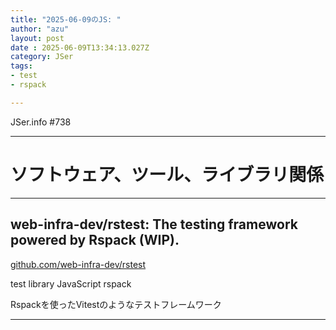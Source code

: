 ```yaml
---
title: "2025-06-09のJS: "
author: "azu"
layout: post
date : 2025-06-09T13:34:13.027Z
category: JSer
tags:
- test
- rspack

---
```


JSer.info #738

----

<h1 class="site-genre">ソフトウェア、ツール、ライブラリ関係</h1>

----

## web-infra-dev/rstest: The testing framework powered by Rspack (WIP).
[github.com/web-infra-dev/rstest](https://github.com/web-infra-dev/rstest "web-infra-dev/rstest: The testing framework powered by Rspack (WIP).")
<p class="jser-tags jser-tag-icon"><span class="jser-tag">test</span> <span class="jser-tag">library</span> <span class="jser-tag">JavaScript</span> <span class="jser-tag">rspack</span></p>

Rspackを使ったVitestのようなテストフレームワーク


----
